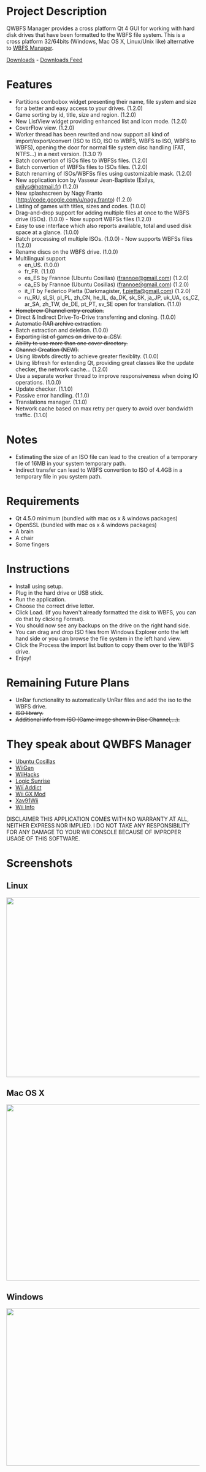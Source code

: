 # Project Description
QWBFS Manager provides a cross platform Qt 4 GUI for working with hard disk drives that have been formatted to the WBFS file system.
This is a cross platform 32/64bits (Windows, Mac OS X, Linux/Unix like) alternative to [WBFS Manager](http://wbfsmanager.codeplex.com/).

[Downloads](http://code.google.com/p/qwbfs/downloads/list) - [Downloads Feed](http://code.google.com/feeds/p/qwbfs/downloads/basic)

# Features
  * Partitions combobox widget presenting their name, file system and size for a better and easy access to your drives. (1.2.0)
  * Game sorting by id, title, size and region. (1.2.0)
  * New ListView widget providing enhanced list and icon mode. (1.2.0)
  * CoverFlow view. (1.2.0)
  * Worker thread has been rewrited and now support all kind of import/export/convert (ISO to ISO, ISO to WBFS, WBFS to ISO, WBFS to WBFS), opening the door for normal file system disc handling (FAT, NTFS...) in a next version. (1.3.0 ?)
  * Batch convertion of ISOs files to WBFSs files. (1.2.0)
  * Batch convertion of WBFSs files to ISOs files. (1.2.0)
  * Batch renaming of ISOs/WBFSs files using customizable mask. (1.2.0)
  * New application icon by Vasseur Jean-Baptiste (Exilys, exilys@hotmail.fr) (1.2.0)
  * New splashscreen by Nagy Franto (http://code.google.com/u/nagy.franto) (1.2.0)
  * Listing of games with titles, sizes and codes. (1.0.0)
  * Drag-and-drop support for adding multiple files at once to the WBFS drive (ISOs). (1.0.0) - Now support WBFSs files (1.2.0)
  * Easy to use interface which also reports available, total and used disk space at a glance. (1.0.0)
  * Batch processing of multiple ISOs. (1.0.0) - Now supports WBFSs files (1.2.0)
  * Rename discs on the WBFS drive. (1.0.0)
  * Multilingual support
    * en_US. (1.0.0)
    * fr_FR. (1.1.0)
    * es_ES by Frannoe (Ubuntu Cosillas) (frannoe@gmail.com) (1.2.0)
    * ca_ES by Frannoe (Ubuntu Cosillas) (frannoe@gmail.com) (1.2.0)
    * it_IT by Federico Pietta (Darkmagister, f.pietta@gmail.com) (1.2.0)
    * ru_RU, sl_SI, pl_PL, zh_CN, he_IL, da_DK, sk_SK, ja_JP, uk_UA, cs_CZ, ar_SA, zh_TW, de_DE, pt_PT, sv_SE open for translation. (1.1.0)
  * ~~Homebrew Channel entry creation.~~
  * Direct & Indirect Drive-To-Drive transferring and cloning. (1.0.0)
  * ~~Automatic RAR archive extraction.~~
  * Batch extraction and deletion. (1.0.0)
  * ~~Exporting list of games on drive to a .CSV.~~
  * ~~Ability to use more than one cover directory.~~
  * ~~Channel Creation (NEW).~~
  * Using libwbfs directly to achieve greater flexiblity. (1.0.0)
  * Using libfresh for extending Qt, providing great classes like the update checker, the network cache... (1.2.0)
  * Use a separate worker thread to improve responsiveness when doing IO operations. (1.0.0)
  * Update checker. (1.1.0)
  * Passive error handling. (1.1.0)
  * Translations manager. (1.1.0)
  * Network cache based on max retry per query to avoid over bandwidth traffic. (1.1.0)

# Notes
  * Estimating the size of an ISO file can lead to the creation of a temporary file of 16MB in your system temporary path.
  * Indirect transfer can lead to WBFS convertion to ISO of 4.4GB in a temporary file in you system path.

# Requirements
  * Qt 4.5.0 minimum (bundled with mac os x & windows packages)
  * OpenSSL (bundled with mac os x & windows packages)
  * A brain
  * A chair
  * Some fingers

# Instructions
  * Install using setup.
  * Plug in the hard drive or USB stick.
  * Run the application.
  * Choose the correct drive letter.
  * Click Load. (If you haven't already formatted the disk to WBFS, you can do that by clicking Format).
  * You should now see any backups on the drive on the right hand side.
  * You can drag and drop ISO files from Windows Explorer onto the left hand side or you can browse the file system in the left hand view.
  * Click the Process the import list button to copy them over to the WBFS drive.
  * Enjoy!

# Remaining Future Plans
  * UnRar functionality to automatically UnRar files and add the iso to the WBFS drive.
  * ~~ISO library.~~
  * ~~Additional info from ISO (Game image shown in Disc Channel,...).~~

# They speak about QWBFS Manager
  * [Ubuntu Cosillas](http://ubuntu-cosillas.blogspot.com/2010/11/qwbfs-manager-gestor-de-particiones.html)
  * [WiiGen](http://www.wiigen.fr/qwbfs-manager-103-gestionnaire-disque-dur-multiplateforme-actualite-4543.html)
  * [WiiHacks](http://www.wiihacks.com/customization-apps/61394-qwbfs-manager-win-os-x-operating-systems.html)
  * [Logic Sunrise](http://www.logic-sunrise.com/news-111351-qwbfs-manager-v110-un-gestionnaire-de-hdd-wbfs.html)
  * [Wii Addict](http://www.wii-addict.fr/forum/QWBFS-Manager-110-t20412.html)
  * [Wii GX Mod](http://wii.gx-mod.com/modules/news/article.php?storyid=2817)
  * [Xav91Wii](http://xav91wii.free.fr/forum/viewtopic.php?f=11&t=2462&start=0&sid=20d4ea529d285f11288084fd6b9c1a6a)
  * [Wii Info](http://www.wii-info.fr/download-637-qwbfs-1-1-0-gestionnaire-wbfs.htm)

DISCLAIMER
THIS APPLICATION COMES WITH NO WARRANTY AT ALL, NEITHER EXPRESS NOR IMPLIED.
I DO NOT TAKE ANY RESPONSIBILITY FOR ANY DAMAGE TO YOUR WII CONSOLE
BECAUSE OF IMPROPER USAGE OF THIS SOFTWARE.

# Screenshots
## Linux
<a href="http://qwbfs.googlecode.com/files/qwbfsmanager-1.2.1-linux.png"><img src="http://qwbfs.googlecode.com/files/qwbfsmanager-1.2.1-linux.png" width="800" height="468" /></a>
## Mac OS X
<a href="http://qwbfs.googlecode.com/files/qwbfsmanager-1.2.1-mac-os-x.png"><img src="http://qwbfs.googlecode.com/files/qwbfsmanager-1.2.1-mac-os-x.png" width="800" height="459" /></a>
## Windows
<a href="http://qwbfs.googlecode.com/files/qwbfsmanager-1.2.1-windows-seven.png"><img src="http://qwbfs.googlecode.com/files/qwbfsmanager-1.2.1-windows-seven.png" width="800" height="410" /></a>
